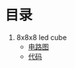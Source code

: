 # 目录
1. 8x8x8 led cube
    * [电路图](led_cube/8x8x8_schematic.png)
    * [代码](led_cube/8x8x8_code.md)
